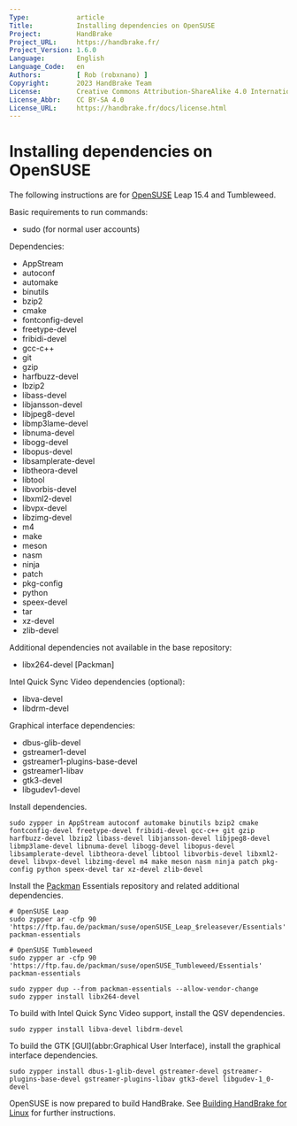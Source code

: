 ```yaml
---
Type:            article
Title:           Installing dependencies on OpenSUSE
Project:         HandBrake
Project_URL:     https://handbrake.fr/
Project_Version: 1.6.0
Language:        English
Language_Code:   en
Authors:         [ Rob (robxnano) ]
Copyright:       2023 HandBrake Team
License:         Creative Commons Attribution-ShareAlike 4.0 International
License_Abbr:    CC BY-SA 4.0
License_URL:     https://handbrake.fr/docs/license.html
---
```


Installing dependencies on OpenSUSE
=================================

The following instructions are for [OpenSUSE](https://opensuse.org) Leap 15.4 and Tumbleweed.

Basic requirements to run commands:

- sudo (for normal user accounts)

Dependencies:

- AppStream
- autoconf
- automake
- binutils
- bzip2
- cmake
- fontconfig-devel
- freetype-devel
- fribidi-devel
- gcc-c++
- git
- gzip
- harfbuzz-devel
- lbzip2
- libass-devel
- libjansson-devel
- libjpeg8-devel
- libmp3lame-devel
- libnuma-devel
- libogg-devel
- libopus-devel
- libsamplerate-devel
- libtheora-devel
- libtool
- libvorbis-devel
- libxml2-devel
- libvpx-devel
- libzimg-devel
- m4
- make
- meson
- nasm
- ninja
- patch
- pkg-config
- python
- speex-devel
- tar
- xz-devel
- zlib-devel

Additional dependencies not available in the base repository:

- libx264-devel [Packman]

Intel Quick Sync Video dependencies (optional):

- libva-devel
- libdrm-devel

Graphical interface dependencies:

- dbus-glib-devel
- gstreamer1-devel
- gstreamer1-plugins-base-devel
- gstreamer1-libav
- gtk3-devel
- libgudev1-devel

Install dependencies.

    sudo zypper in AppStream autoconf automake binutils bzip2 cmake fontconfig-devel freetype-devel fribidi-devel gcc-c++ git gzip harfbuzz-devel lbzip2 libass-devel libjansson-devel libjpeg8-devel libmp3lame-devel libnuma-devel libogg-devel libopus-devel libsamplerate-devel libtheora-devel libtool libvorbis-devel libxml2-devel libvpx-devel libzimg-devel m4 make meson nasm ninja patch pkg-config python speex-devel tar xz-devel zlib-devel
    
Install the [Packman](https://en.opensuse.org/Additional_package_repositories) Essentials repository and related additional dependencies.

    # OpenSUSE Leap
    sudo zypper ar -cfp 90 'https://ftp.fau.de/packman/suse/openSUSE_Leap_$releasever/Essentials' packman-essentials
    
    # OpenSUSE Tumbleweed
    sudo zypper ar -cfp 90 'https://ftp.fau.de/packman/suse/openSUSE_Tumbleweed/Essentials' packman-essentials
    
    sudo zypper dup --from packman-essentials --allow-vendor-change
    sudo zypper install libx264-devel

To build with Intel Quick Sync Video support, install the QSV dependencies.

    sudo zypper install libva-devel libdrm-devel

To build the GTK [GUI](abbr:Graphical User Interface), install the graphical interface dependencies.

    sudo zypper install dbus-1-glib-devel gstreamer-devel gstreamer-plugins-base-devel gstreamer-plugins-libav gtk3-devel libgudev-1_0-devel

OpenSUSE is now prepared to build HandBrake. See [Building HandBrake for Linux](build-linux.html) for further instructions.
